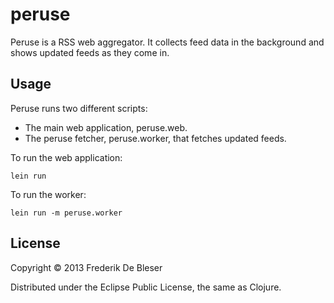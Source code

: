 # peruse

Peruse is a RSS web aggregator.
It collects feed data in the background and shows updated feeds as they come in.



## Usage

Peruse runs two different scripts:
- The main web application, peruse.web.
- The peruse fetcher, peruse.worker, that fetches updated feeds.

To run the web application:

    lein run
    
To run the worker:

    lein run -m peruse.worker

## License

Copyright © 2013 Frederik De Bleser

Distributed under the Eclipse Public License, the same as Clojure.
